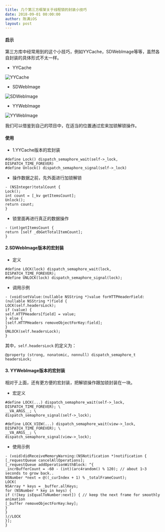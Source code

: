 ```yaml
---
title: 几个第三方框架关于线程锁的封装小技巧
date: 2018-09-01 00:00:00
author: 陈满iOS
layout: post
---
```



#### 启示

第三方库中经常用到的这个小技巧，例如YYCache，SDWebImage等等，虽然各自封装的具体形式不太一样。

- YYCache

![YYCache](https://upload-images.jianshu.io/upload_images/1283539-c0ff7ce9820b0669.png?imageMogr2/auto-orient/strip%7CimageView2/2/w/1240)

- SDWebImage

![SDWebImage](https://upload-images.jianshu.io/upload_images/1283539-6e4ac3f974765d15.png?imageMogr2/auto-orient/strip%7CimageView2/2/w/1240)

- YYWebImage

![YYWebImage](https://upload-images.jianshu.io/upload_images/1283539-21876a916c88227f.png?imageMogr2/auto-orient/strip%7CimageView2/2/w/1240)


我们可以借鉴到自己的项目中，在适当的位置通过宏来加锁解锁操作。

#### 使用

- 1.YYCache版本的宏封装
```
#define Lock() dispatch_semaphore_wait(self->_lock, DISPATCH_TIME_FOREVER)
#define Unlock() dispatch_semaphore_signal(self->_lock)
```
- 操作数据之前，先外面进行加锁解锁
```
- (NSInteger)totalCount {
Lock();
int count = [_kv getItemsCount];
Unlock();
return count;
}
```
- 锁里面再进行真正的数据操作
```
- (int)getItemsCount {
return [self _dbGetTotalItemCount];
}
```

#### 2.SDWebImage版本的宏封装

- 定义
```
#define LOCK(lock) dispatch_semaphore_wait(lock, DISPATCH_TIME_FOREVER);
#define UNLOCK(lock) dispatch_semaphore_signal(lock);
```
- 调用示例
```
- (void)setValue:(nullable NSString *)value forHTTPHeaderField:(nullable NSString *)field {
LOCK(self.headersLock);
if (value) {
self.HTTPHeaders[field] = value;
} else {
[self.HTTPHeaders removeObjectForKey:field];
}
UNLOCK(self.headersLock);
}
```
其中，`self.headersLock` 的定义为：
```
@property (strong, nonatomic, nonnull) dispatch_semaphore_t headersLock; 
```
#### 3. YYWebImage版本的宏封装

相对于上面，还有更方便的宏封装，把解锁操作跟加锁封装在一块。

- 宏定义
```
#define LOCK(...) dispatch_semaphore_wait(self->_lock, DISPATCH_TIME_FOREVER); \
__VA_ARGS__; \
dispatch_semaphore_signal(self->_lock);

#define LOCK_VIEW(...) dispatch_semaphore_wait(view->_lock, DISPATCH_TIME_FOREVER); \
__VA_ARGS__; \
dispatch_semaphore_signal(view->_lock);
```
- 使用示例
```
- (void)didReceiveMemoryWarning:(NSNotification *)notification {
[_requestQueue cancelAllOperations];
[_requestQueue addOperationWithBlock: ^{
_incrBufferCount = -60 - (int)(arc4random() % 120); // about 1~3 seconds to grow back..
NSNumber *next = @((_curIndex + 1) % _totalFrameCount);
LOCK(
NSArray * keys = _buffer.allKeys;
for (NSNumber * key in keys) {
if (![key isEqualToNumber:next]) { // keep the next frame for smoothly animation
[_buffer removeObjectForKey:key];
}
}
)//LOCK
}];
}
```
